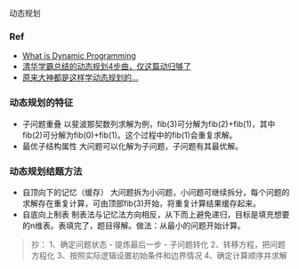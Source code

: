 动态规划

### Ref
- [What is Dynamic Programming](https://www.educative.io/courses/grokking-dynamic-programming-patterns-for-coding-interviews/m2G1pAq0OO0#:~:text=Dynamic%20Programming%20(DP)%20is%20an,optimal%20solution%20to%20its%20subproblems.)
- [清华学霸总结的动态规划4步曲，仅这篇动归够了](https://mp.weixin.qq.com/s/0wqHKHBKPNlLQhY20gVQGQ)
- [原来大神都是这样学动态规划的...](https://mp.weixin.qq.com/s/uthpSrJIJQEpiU6g6z5FBg)

### 动态规划的特征
- 子问题重叠
以斐波那契数列求解为例，fib(3)可分解为fib(2)+fib(1)，其中fib(2)可分解为fib(0)+fib(1)。这个过程中的fib(1)会重复求解。
- 最优子结构属性
大问题可以化解为子问题，子问题有其最优解。

### 动态规划结题方法
- 自顶向下的记忆（缓存）
大问题拆为小问题，小问题可继续拆分，每个问题的求解存在重复计算，可由顶部fib(3)开始，将重复计算结果缓存起来。
- 自底向上制表
制表法与记忆法方向相反，从下而上避免递归，目标是填充想要的n维表。表填完了，题目得解。做法：从最小的问题开始计算。

> 抄：
 1、确定问题状态
      - 提炼最后一步
      - 子问题转化
 2、转移方程，把问题方程化
 3、按照实际逻辑设置初始条件和边界情况
 4、确定计算顺序并求解
